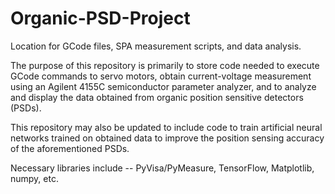 # Organic-PSD-Project
Location for GCode files, SPA measurement scripts, and data analysis. 

The purpose of this repository is primarily to store code needed to execute GCode commands to servo motors, 
obtain current-voltage measurement using an Agilent 4155C semiconductor parameter analyzer, and to 
analyze and display the data obtained from organic position sensitive detectors (PSDs). 

This repository may also be updated to include code to train artificial neural networks trained on obtained 
data to improve the position sensing accuracy of the aforementioned PSDs.

Necessary libraries include -- PyVisa/PyMeasure, TensorFlow, Matplotlib, numpy, etc. 


